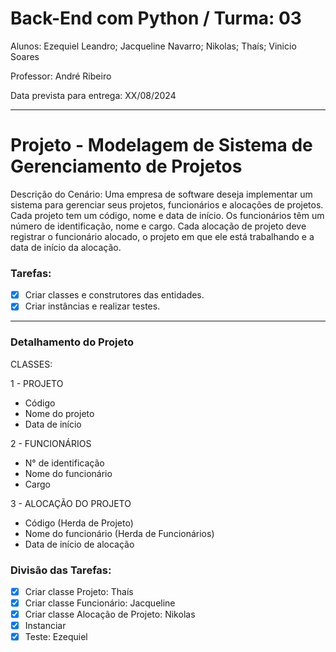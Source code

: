 # Back-End com Python / Turma: 03

Alunos: Ezequiel Leandro;
        Jacqueline Navarro;
        Nikolas;
        Thaís;
        Vinicio Soares

Professor: André Ribeiro

Data prevista para entrega: XX/08/2024 

---

# Projeto - Modelagem de Sistema de Gerenciamento de Projetos

Descrição do Cenário:
Uma empresa de software deseja implementar um sistema para gerenciar seus projetos,
funcionários e alocações de projetos. Cada projeto tem um código, nome e data de início.
Os funcionários têm um número de identificação, nome e cargo. Cada alocação de projeto
deve registrar o funcionário alocado, o projeto em que ele está trabalhando e a data de
início da alocação.

### Tarefas:

- [x] Criar classes e construtores das entidades.
- [x] Criar instâncias e realizar testes.

---
### Detalhamento do Projeto

CLASSES:

1 - PROJETO
- Código
- Nome do projeto
- Data de início

2 - FUNCIONÁRIOS
- N° de identificação
- Nome do funcionário
- Cargo

3 - ALOCAÇÃO DO PROJETO
- Código (Herda de Projeto)
- Nome do funcionário (Herda de Funcionários)
- Data de início de alocação

### Divisão das Tarefas:

- [x] Criar classe Projeto: Thaís
- [x] Criar classe Funcionário: Jacqueline
- [x] Criar classe Alocação de Projeto: Nikolas
- [x] Instanciar
- [x] Teste: Ezequiel
